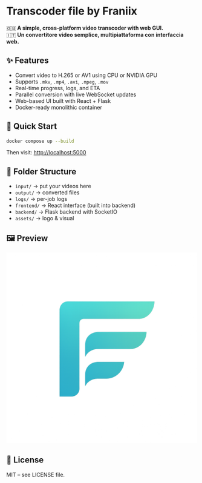 # Transcoder file by Franiix

🇬🇧 **A simple, cross-platform video transcoder with web GUI.**  
🇮🇹 **Un convertitore video semplice, multipiattaforma con interfaccia web.**

## ✨ Features
- Convert video to H.265 or AV1 using CPU or NVIDIA GPU
- Supports `.mkv`, `.mp4`, `.avi`, `.mpeg`, `.mov`
- Real-time progress, logs, and ETA
- Parallel conversion with live WebSocket updates
- Web-based UI built with React + Flask
- Docker-ready monolithic container

## 🚀 Quick Start

```bash
docker compose up --build
```

Then visit: [http://localhost:5000](http://localhost:5000)

## 📂 Folder Structure

- `input/` → put your videos here
- `output/` → converted files
- `logs/` → per-job logs
- `frontend/` → React interface (built into backend)
- `backend/` → Flask backend with SocketIO
- `assets/` → logo & visual

## 🖼 Preview

![Logo](assets/logo.png)

## 📝 License

MIT – see LICENSE file.